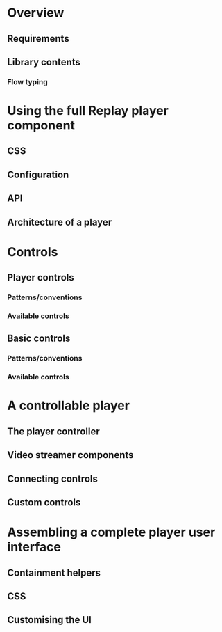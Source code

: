
# Overview

## Requirements

## Library contents

### Flow typing

# Using the full Replay player component

## CSS

## Configuration

## API

## Architecture of a player


# Controls

## Player controls

### Patterns/conventions

### Available controls

## Basic controls

### Patterns/conventions

### Available controls


# A controllable player

## The player controller

## Video streamer components

## Connecting controls

## Custom controls


# Assembling a complete player user interface

## Containment helpers

## CSS

## Customising the UI

